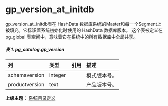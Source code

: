 # gp\_version\_at\_initdb

gp\_version\_at\_initdb表在 HashData 数据库系统的Master和每一个Segment上被填充。它标识着系统初始化时使用的 HashData 数据库版本。 这个表被定义在pg\_global 表空间中，意味着它在系统中的所有数据库中全局共享。

##### 表 1. pg\_catalog.gp\_version

| 列 | 类型 | 引用 | 描述 |
| :--- | :--- | :--- | :--- |
| schemaversion | integer |  | 模式版本号。 |
| productversion | text |  | 产品版本号。 |

**上级主题：** [系统目录定义](./README.md)
